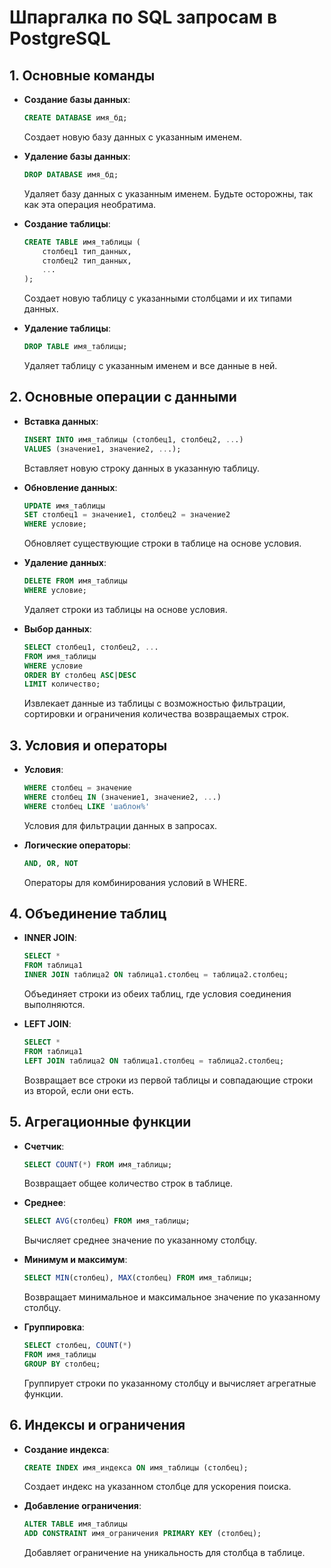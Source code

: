 
# Шпаргалка по SQL запросам в PostgreSQL

## 1. Основные команды

- **Создание базы данных**:
  ```sql
  CREATE DATABASE имя_бд;
  ```
  Создает новую базу данных с указанным именем.

- **Удаление базы данных**:
  ```sql
  DROP DATABASE имя_бд;
  ```
  Удаляет базу данных с указанным именем. Будьте осторожны, так как эта операция необратима.

- **Создание таблицы**:
  ```sql
  CREATE TABLE имя_таблицы (
      столбец1 тип_данных,
      столбец2 тип_данных,
      ...
  );
  ```
  Создает новую таблицу с указанными столбцами и их типами данных.

- **Удаление таблицы**:
  ```sql
  DROP TABLE имя_таблицы;
  ```
  Удаляет таблицу с указанным именем и все данные в ней.

## 2. Основные операции с данными

- **Вставка данных**:
  ```sql
  INSERT INTO имя_таблицы (столбец1, столбец2, ...)
  VALUES (значение1, значение2, ...);
  ```
  Вставляет новую строку данных в указанную таблицу.

- **Обновление данных**:
  ```sql
  UPDATE имя_таблицы
  SET столбец1 = значение1, столбец2 = значение2
  WHERE условие;
  ```
  Обновляет существующие строки в таблице на основе условия.

- **Удаление данных**:
  ```sql
  DELETE FROM имя_таблицы
  WHERE условие;
  ```
  Удаляет строки из таблицы на основе условия.

- **Выбор данных**:
  ```sql
  SELECT столбец1, столбец2, ...
  FROM имя_таблицы
  WHERE условие
  ORDER BY столбец ASC|DESC
  LIMIT количество;
  ```
  Извлекает данные из таблицы с возможностью фильтрации, сортировки и ограничения количества возвращаемых строк.

## 3. Условия и операторы

- **Условия**:
  ```sql
  WHERE столбец = значение
  WHERE столбец IN (значение1, значение2, ...)
  WHERE столбец LIKE 'шаблон%'
  ```
  Условия для фильтрации данных в запросах.

- **Логические операторы**:
  ```sql
  AND, OR, NOT
  ```
  Операторы для комбинирования условий в WHERE.

## 4. Объединение таблиц

- **INNER JOIN**:
  ```sql
  SELECT *
  FROM таблица1
  INNER JOIN таблица2 ON таблица1.столбец = таблица2.столбец;
  ```
  Объединяет строки из обеих таблиц, где условия соединения выполняются.

- **LEFT JOIN**:
  ```sql
  SELECT *
  FROM таблица1
  LEFT JOIN таблица2 ON таблица1.столбец = таблица2.столбец;
  ```
  Возвращает все строки из первой таблицы и совпадающие строки из второй, если они есть.

## 5. Агрегационные функции

- **Счетчик**:
  ```sql
  SELECT COUNT(*) FROM имя_таблицы;
  ```
  Возвращает общее количество строк в таблице.

- **Среднее**:
  ```sql
  SELECT AVG(столбец) FROM имя_таблицы;
  ```
  Вычисляет среднее значение по указанному столбцу.

- **Минимум и максимум**:
  ```sql
  SELECT MIN(столбец), MAX(столбец) FROM имя_таблицы;
  ```
  Возвращает минимальное и максимальное значение по указанному столбцу.

- **Группировка**:
  ```sql
  SELECT столбец, COUNT(*)
  FROM имя_таблицы
  GROUP BY столбец;
  ```
  Группирует строки по указанному столбцу и вычисляет агрегатные функции.

## 6. Индексы и ограничения

- **Создание индекса**:
  ```sql
  CREATE INDEX имя_индекса ON имя_таблицы (столбец);
  ```
  Создает индекс на указанном столбце для ускорения поиска.

- **Добавление ограничения**:
  ```sql
  ALTER TABLE имя_таблицы
  ADD CONSTRAINT имя_ограничения PRIMARY KEY (столбец);
  ```
  Добавляет ограничение на уникальность для столбца в таблице.
